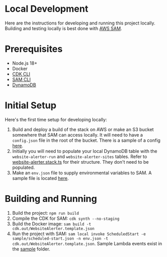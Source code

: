 # Local Development
Here are the instructions for developing and running this project locally. Building and testing locally is best done with [AWS SAM](https://aws.amazon.com/serverless/sam/).

# Prerequisites
- Node.js 18+
- Docker
- [CDK CLI](https://docs.aws.amazon.com/cdk/v2/guide/cli.html)
- [SAM CLI](https://docs.aws.amazon.com/serverless-application-model/latest/developerguide/install-sam-cli.html)
- [DynamoDB](https://docs.aws.amazon.com/amazondynamodb/latest/developerguide/DynamoDBLocal.DownloadingAndRunning.html)

# Initial Setup
Here's the first time setup for developing locally:

1. Build and deploy a build of the stack on AWS or make an S3 bucket somewhere that SAM can access locally. It will need to have a `config.json` file in the root of the bucket. There is a sample of a config [here](sample/config.json).
2. Initially you will need to populate your local DynamoDB table with the `website-alerter-run` and `website-alerter-sites` tables. Refer to [website-alerter.stack.ts](src/website-alerter.stack.ts) for their structure. They don't need to be populated.
3. Make an `env.json` file to supply environmental variables to SAM. A sample file is located [here](sample/env.json).

# Building and Running

1. Build the project: `npm run build`
2. Compile the CDK for SAM: `cdk synth --no-staging`
3. Build the Docker image: `sam build -t cdk.out/WebsiteAlerter.template.json`
4. Run the project with SAM: `sam local invoke ScheduledStart -e sample/scheduled-start.json -n env.json -t cdk.out/WebsiteAlerter.template.json`. Sample Lambda events exist in the [sample](sample) folder.